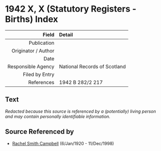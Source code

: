 ﻿---
layout: page
permalink: /sources/s15399776
---

# 1942 X, X (Statutory Registers - Births) Index

Field | Detail
---:|:---
Publication | 
Originator / Author | 
Date | 
Responsible Agency | National Records of Scotland
Filed by Entry | 
References | 1942 B 282/2 217

## Text

_Redacted because this source is referenced by a (potentially) living person and may contain personally identifiable information._

## Source Referenced by

* [Rachel Smith Campbell](../people/@40394043@-rachel-smith-campbell-b1920-1-6-d1998-12-11.md) (6/Jan/1920 - 11/Dec/1998)
